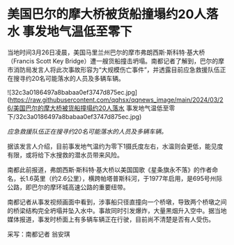 # 美国巴尔的摩大桥被货船撞塌约20人落水 事发地气温低至零下

当地时间3月26日凌晨，美国马里兰州巴尔的摩市弗朗西斯·斯科特·基大桥（Francis Scott Key
Bridge）遭一艘货船撞击坍塌。南都记者了解到，巴尔的摩市消防局发言人将此次事故形容为“大规模伤亡事件”，并透露目前应急救援队伍正在搜寻约20名可能落水的人员及多辆车辆。

![32c3a0186497a8babaa0ef3747d875ec.jpg](https://raw.githubusercontent.com/qqhsx/qqnews_image/main/2024/03/26/美国巴尔的摩大桥被货船撞塌约20人落水 事发地气温低至零下/32c3a0186497a8babaa0ef3747d875ec.jpg)

_应急救援队伍正在搜寻约20名可能落水的人员及多辆车辆。_

据该发言人介绍，目前事发地气温约为零下1摄氏度左右，水温则会更低，能见度有限，或将给下水搜救的潜水员带来风险。

南都此前报道，弗朗西斯·斯科特·基大桥以美国国歌《星条旗永不落》的作者命名，长1.6英里（约2.6公里），横跨帕塔普斯科河，于1977年启用，是695号州际公路，即巴尔的摩环城高速公路的重要纽带。

南都记者从事发视频画面中看到，涉事船只径直撞向一个桥墩，导致两个桥墩之间的桥梁结构完全坍塌并坠入水中。事故同时引发爆炸，大量黑烟升入空中。据当地媒体报道，事发时桥面上有多辆车辆正在行驶，目前尚不清楚是否有人受伤。

采写：南都记者 翁安琪

